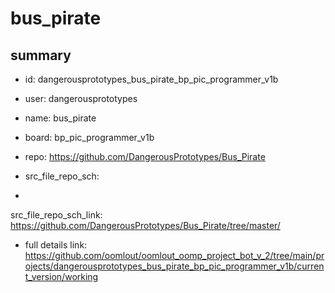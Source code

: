 # bus_pirate
 
## summary 
* id: dangerousprototypes_bus_pirate_bp_pic_programmer_v1b
* user: dangerousprototypes
* name: bus_pirate
* board: bp_pic_programmer_v1b
* repo: https://github.com/DangerousPrototypes/Bus_Pirate



* src_file_repo_sch: 
*
 src_file_repo_sch_link: https://github.com/DangerousPrototypes/Bus_Pirate/tree/master/
* full details link: https://github.com/oomlout/oomlout_oomp_project_bot_v_2/tree/main/projects/dangerousprototypes_bus_pirate_bp_pic_programmer_v1b/current_version/working  






